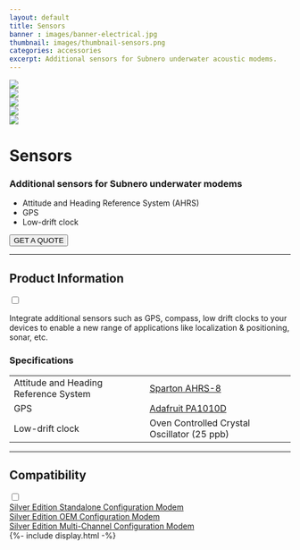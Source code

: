 ```yaml
---
layout: default
title: Sensors
banner : images/banner-electrical.jpg
thumbnail: images/thumbnail-sensors.png
categories: accessories
excerpt: Additional sensors for Subnero underwater acoustic modems.
---
```


<div class='full tall' style='background-image: url({{site.baseurl}}/{{page.banner}});'>
  <div class='row'>
    <div class='large-12 columns'>
      <!-- {% include section-header.html title=page.title tagline=page.tagline color=page.title_color class="big" %} -->
    </div>
  </div>
  <div class='four spacing'></div>
  <div class='four spacing'></div>
</div>

<div class='full bg-grey'>
  <div class='row'>
      <div class='accessories'>
        <div class='accessories-img'>
            <div class='mod modBlogPost big'>
              <img id='main-img' src='{{site.baseurl}}/images/accessories-sensors01.jpg'>
            </div>
            <div class='modGallery'>
              <div class='media modTeamMember shortcode-list'>
                <div class="member current-li"><a class='image-nav'><img src='{{site.baseurl}}/images/accessories-sensors01.jpg'></a></div>
                <div class="member"><a class='image-nav'><img src='{{site.baseurl}}/images/accessories-sensors02.jpg'></a></div>
                <div class="member"><a class='image-nav'><img src='{{site.baseurl}}/images/accessories-sensors03.jpg'></a></div>
                <div class="member"><a class='image-nav'><img src='{{site.baseurl}}/images/accessories-sensors04.jpg'></a></div>
              </div>
            </div>
        </div>
        <div class='accessories-info'>
            <h1>Sensors</h1>
            <h3>Additional sensors for Subnero underwater modems</h3>
            <ul>
              <li>Attitude and Heading Reference System (AHRS)</li>
              <li>GPS</li>
              <li>Low-drift clock</li>
            </ul>
            <a href="mailto:sales@subnero.com"><button type="button">GET A QUOTE</button></a>
        </div>
      </div>
      <hr>
      <div class='wrap-collapsible'>
        <h2>Product Information</h2>
        <input id ='product' class='toggle' type='checkbox'>
        <label class='lbl-toggle' for='product'></label>
        <div class='collapsible-content'>
          <p>Integrate additional sensors such as GPS, compass, low drift clocks to your devices to enable a new range of applications like localization & positioning, sonar, etc.</p>
          <h3>Specifications</h3>
          <table style="width:100%">
            <tr>
              <td>Attitude and Heading Reference System</td>
              <td><a href="https://www.spartonnavex.com/product/ahrs-8/" target="_blank">Sparton AHRS-8</a></td>
            </tr>
            <tr>
              <td>GPS</td>
              <td><a href="https://www.adafruit.com/product/4415" target="_blank">Adafruit PA1010D</a></td>
            </tr>
            <tr>
              <td>Low-drift clock</td>
              <td>Oven Controlled Crystal Oscillator (25 ppb)</td>
            </tr>
          </table>
        </div>
      </div>
      <hr>
      <div class='wrap-collapsible'>
        <h2>Compatibility</h2>
        <input id ='compatibility' class='toggle' type='checkbox'>
        <label class='lbl-toggle' for='compatibility'></label>
        <div class='collapsible-content'>
          <div class="brochure-container">
            <a href="{{site.baseurl}}/products/wnc-m25mss3">Silver Edition Standalone Configuration Modem</a>
          </div>
          <div class="brochure-container">
            <a href="{{site.baseurl}}/products/wnc-m25mso3">Silver Edition OEM Configuration Modem</a>
          </div>
          <div class="brochure-container">
            <a href="{{site.baseurl}}/products/wnc-m25mss3+xch">Silver Edition Multi-Channel Configuration Modem</a>
          </div>
        </div>
      </div>
  </div>
</div>
{%- include display.html -%}

